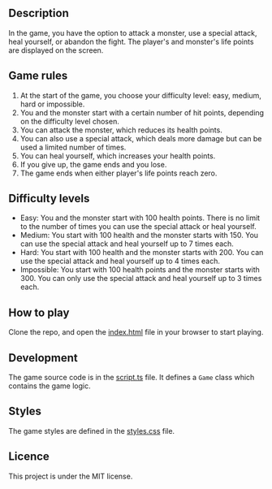 ## Description

In the game, you have the option to attack a monster, use a special attack, heal yourself, or abandon the fight. The player's and monster's life points are displayed on the screen.

## Game rules

1. At the start of the game, you choose your difficulty level: easy, medium, hard or impossible.
2. You and the monster start with a certain number of hit points, depending on the difficulty level chosen.
3. You can attack the monster, which reduces its health points.
4. You can also use a special attack, which deals more damage but can be used a limited number of times.
5. You can heal yourself, which increases your health points.
6. If you give up, the game ends and you lose.
7. The game ends when either player's life points reach zero.

## Difficulty levels

- Easy: You and the monster start with 100 health points. There is no limit to the number of times you can use the special attack or heal yourself.
- Medium: You start with 100 health and the monster starts with 150. You can use the special attack and heal yourself up to 7 times each.
- Hard: You start with 100 health and the monster starts with 200. You can use the special attack and heal yourself up to 4 times each.
- Impossible: You start with 100 health points and the monster starts with 300. You can only use the special attack and heal yourself up to 3 times each.

## How to play

Clone the repo, and open the [index.html](html/index.html) file in your browser to start playing.

## Development

The game source code is in the [script.ts](src/script.ts) file. It defines a `Game` class which contains the game logic.

## Styles

The game styles are defined in the [styles.css](css/styles.css) file.

## Licence

This project is under the MIT license.
